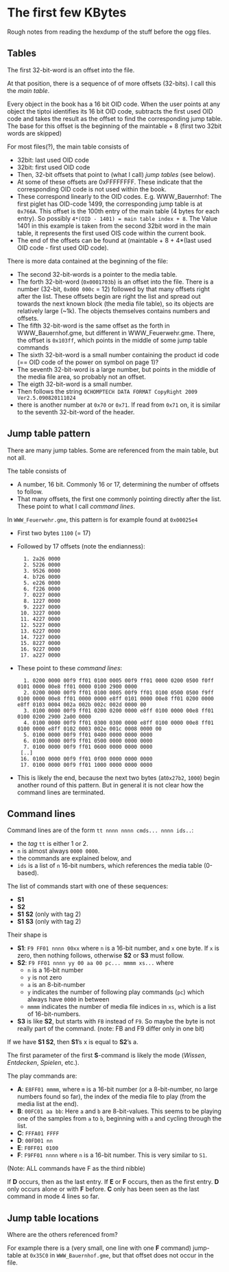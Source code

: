 The first few KBytes
====================

Rough notes from reading the hexdump of the stuff before the ogg files.

Tables
------

The first 32-bit-word is an offset into the file.

At that position, there is a sequence of of more offsets (32-bits). I call this the *main table*.

Every object in the book has a 16 bit OID code. When the user points at any object the tiptoi identifies its 16 bit OID code, subtracts the first used OID code and takes the result as the offset to find the corresponding jump table. The base for this offset is the beginning of the maintable + 8 (first two 32bit words are skipped)

For most files(?), the main table consists of
 * 32bit: last used OID code
 * 32bit: first used OID code
 * Then, 32-bit offsets that point to (what I call) *jump tables* (see below).
 * At some of these offsets are 0xFFFFFFFF. These indicate that the corresponding OID code is not used within the book.
 * These correspond linearly to the OID codes.
   E.g. WWW_Bauernhof: The first piglet has OID-code 1499, the corresponding
   jump table is at `0x766A`. This offset is the 100th entry of the main table (4 bytes for each entry). So possibly `4*(OID - 1401) = main table index + 8`. The Value 1401 in this example is taken from the second 32bit word in the main table, it represents the first used OIS code within the current book.
 * The end of the offsets can be found at (maintable + 8 + 4*(last used OID code - first used OID code).

There is more data contained at the beginning of the file:
 * The second 32-bit-words is a pointer to the media table.
 * The forth 32-bit-word (`0x0001703b`) is an offset into the file. There is a
   number (32-bit, `0x000 000c` = 12) followed by that many offsets right after
   the list. These offsets begin are right the list and spread out towards the
   next known block (the media file table), so its objects are relatively large
   (~1k). The objects themselves contains numbers and offsets.
 * The fifth 32-bit-word is the same offset as the forth in WWW_Bauernhof.gme,
   but different in WWW_Feuerwehr.gme. There, the offset is `0x103ff`, which
   points in the middle of some jump table commands
 * The sixth 32-bit-word is a small number containing the product id code (== OID code of the power on symbol on page 1)? 
 * The seventh 32-bit-word is a large number, but points in the middle of the
   media file area, so probably not an offset.
 * The eigth 32-bit-word is a small number.
 * Then follows the string `0CHOMPTECH DATA FORMAT CopyRight 2009 Ver2.5.090820111024`
 * there is another number at `0x70` or `0x71`. If read from `0x71` on, it is similar to the seventh 32-bit-word of the header.

Jump table pattern
------------------

There are many jump tables. Some are referenced from the main table, but not all.

The table consists of
 * A number,  16 bit. Commonly 16 or 17, determining the number of offsets to follow.
 * That many offsets, the first one commonly pointing directly after the list. These point to what I call *command lines*.

In `WWW_Feuerwehr.gme`, this pattern is for example found at `0x00025e4`
 * First two bytes `1100` (= 17)
 * Followed by 17 offsets (note the endianness):

         1. 2a26 0000
         2. 5226 0000
         3. 9526 0000
         4. b726 0000
         5. e226 0000
         6. f226 0000
         7. 0227 0000
         8. 1227 0000
         9. 2227 0000
        10. 3227 0000
        11. 4227 0000
        12. 5227 0000
        13. 6227 0000
        14. 7227 0000
        15. 8227 0000
        16. 9227 0000
        17. a227 0000

 * These point to these *command lines*:

         1. 0200 0000 00f9 ff01 0100 0005 00f9 ff01 0000 0200 0500 f0ff 0101 0000 00e8 ff01 0000 0100 2900 0000
         2. 0200 0000 00f9 ff01 0100 0005 00f9 ff01 0100 0500 0500 f9ff 0100 0000 00e8 ff01 0000 0000 e8ff 0101 0000 00e8 ff01 0200 0000 e8ff 0103 0004 002a 002b 002c 002d 0000 00
         3. 0100 0000 00f9 ff01 0200 0200 0000 e8ff 0100 0000 00e8 ff01 0100 0200 2900 2a00 0000
         4. 0100 0000 00f9 ff01 0300 0300 0000 e8ff 0100 0000 00e8 ff01 0100 0000 e8ff 0102 0003 002e 001c 0008 0000 00
         5. 0100 0000 00f9 ff01 0400 0000 0000 0000
         6. 0100 0000 00f9 ff01 0500 0000 0000 0000
         7. 0100 0000 00f9 ff01 0600 0000 0000 0000
        [..]
        16. 0100 0000 00f9 ff01 0f00 0000 0000 0000
        17. 0100 0000 00f9 ff01 1000 0000 0000 0000

  * This is likely the end, because the next two bytes (at`0x27b2`, `1000`) begin another round of this pattern. But in general it is not clear how the command lines are terminated.

Command lines
-------------

Command lines are of the form `tt nnnn nnnn cmds... nnnn ids..`:
 * the *tag* `tt` is either 1 or 2.
 * `n` is almost always `0000 0000`.
 * the commands are explained below, and
 * `ids` is a list of `n` 16-bit numbers, which references the media table (0-based).

The list of commands start with one of these sequences:
 * **S1**
 * **S2**
 * **S1** **S2** (only with tag 2)
 * **S1** **S3** (only with tag 2)

Their shape is
 * **S1**: `F9 FF01 nnnn 00xx` where `n` is a 16-bit number, and `x` one byte. If `x` is zero, then nothing follows, otherwise **S2** or **S3** must follow.
 * **S2**: `F9 FF01 nnnn yy 00 aa 00 pc... mmmm xs...` where
    - `n` is a 16-bit number
    - `y` is not zero
    - `a` is an 8-bit-number
    - `y` indicates the number of following play commands (`pc`) which always have `0000` in between
    - `mmmm` indicates the number of media file indices in `xs`, which is a list of 16-bit-numbers.
 * **S3** is like **S2**, but starts with `FB` instead of `F9`. So maybe the byte is not really part of the command. (note: FB and F9 differ only  in one bit)

If we have **S1 S2**, then **S1**’s x is equal to **S2**’s a.

The first parameter of the first **S**-command is likely the mode (*Wissen*, *Entdecken*, *Spielen*, etc.).

The play commands are:
 * **A**: `E8FF01 mmmm`, where `m` is a 16-bit number (or a 8-bit-number, no large numbers found so far), the index of the media file to play (from the media list at the end).
 * **B**: `00FC01 aa bb`: Here `a` and `b` are 8-bit-values. This seems to be playing one of the samples from `a` to `b`, beginning with `a` and cycling through the list.
 * **C**: `FFFA01 FFFF`
 * **D**: `00FD01 nn`
 * **E**: `F0FF01 0100`
 * **F**: `F9FF01 nnnn` where `n` is a 16-bit number. This is very similar to `S1`.

(Note: ALL commands have F as the third nibble)

If **D** occurs, then as the last entry. If **E** or **F** occurs, then as the first entry. **D** only occurs alone or with **F** before. **C** only has been seen as the last command in mode 4 lines so far. 

Jump table locations
--------------------

Where are the others referenced from?

For example there is a (very small, one line with one **F** command) jump-table at `0x35C0` in `WWW_Bauernhof.gme`, but that offset does not occur in the file.
